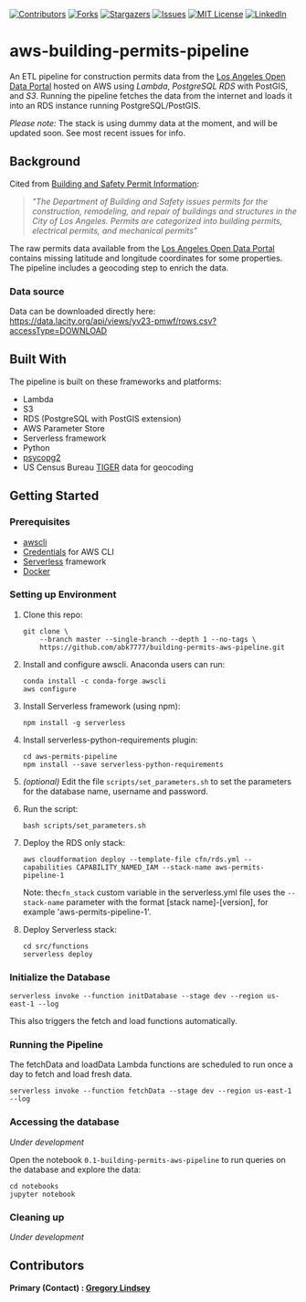 [![Contributors][contributors-shield]][contributors-url]
[![Forks][forks-shield]][forks-url]
[![Stargazers][stars-shield]][stars-url]
[![Issues][issues-shield]][issues-url]
[![MIT License][license-shield]][license-url]
[![LinkedIn][linkedin-shield]][linkedin-url]

aws-building-permits-pipeline
==============================

An ETL pipeline for construction permits data from the [Los Angeles Open Data Portal](https://data.lacity.org/) hosted on AWS using  *Lambda*, *PostgreSQL RDS* with PostGIS, and *S3*. Running the pipeline fetches the data from the internet and loads it into an RDS instance running PostgreSQL/PostGIS.

*Please note:* The stack is using dummy data at the moment, and will be updated soon. See most recent issues for info.

## Background
Cited from [Building and Safety Permit Information](https://data.lacity.org/A-Prosperous-City/Building-and-Safety-Permit-Information-Old/yv23-pmwf):<br>
>*"The Department of Building and Safety issues permits for the construction, remodeling, and repair of buildings and structures in the City of Los Angeles. Permits are categorized into building permits, electrical permits, and mechanical permits"*

The raw permits data available from the [Los Angeles Open Data Portal](https://data.lacity.org/) contains missing latitude and longitude coordinates for some properties. The pipeline includes a geocoding step to enrich the data.

### Data source
Data can be downloaded directly here:<br>
https://data.lacity.org/api/views/yv23-pmwf/rows.csv?accessType=DOWNLOAD

## Built With
The pipeline is built on these frameworks and platforms:
* Lambda
* S3
* RDS (PostgreSQL with PostGIS extension)
* AWS Parameter Store
* Serverless framework
* Python
* [psycopg2](https://pypi.org/project/psycopg2/)
* US Census Bureau [TIGER](https://en.wikipedia.org/wiki/Topologically_Integrated_Geographic_Encoding_and_Referencing) data for geocoding

## Getting Started

### Prerequisites
* [awscli](https://docs.aws.amazon.com/cli/latest/userguide/install-cliv2.html)
* [Credentials](https://docs.aws.amazon.com/cli/latest/userguide/cli-chap-configure.html) for AWS CLI
* [Serverless](https://www.serverless.com/framework/docs/getting-started/) framework
* [Docker](https://docs.docker.com/get-docker/)

### Setting up Environment
1. Clone this repo:
   ```
   git clone \
       --branch master --single-branch --depth 1 --no-tags \
       https://github.com/abk7777/building-permits-aws-pipeline.git
   ```
2. Install and configure awscli. Anaconda users can run:
   ```
   conda install -c conda-forge awscli
   aws configure
   ```

2. Install Serverless framework (using npm):
   ```
   npm install -g serverless
   ```
3. Install serverless-python-requirements plugin:
   ```
   cd aws-permits-pipeline
   npm install --save serverless-python-requirements
   ```
4. *(optional)* Edit the file `scripts/set_parameters.sh` to set the parameters for the database name, username and password.
5. Run the script:
   ```
   bash scripts/set_parameters.sh
   ```
6. Deploy the RDS only stack:
   ```
   aws cloudformation deploy --template-file cfn/rds.yml --capabilities CAPABILITY_NAMED_IAM --stack-name aws-permits-pipeline-1
   ```
   Note: the`cfn_stack` custom variable in the serverless.yml file uses the `--stack-name` parameter with the format [stack name]-[version], for example 'aws-permits-pipeline-1'.
7. Deploy Serverless stack:
   ```
   cd src/functions
   serverless deploy
   ```

### Initialize the Database
   ```
   serverless invoke --function initDatabase --stage dev --region us-east-1 --log
   ```
   This also triggers the fetch and load functions automatically.

### Running the Pipeline
   The fetchData and loadData Lambda functions are scheduled to run once a day to fetch and load fresh data.
   ```
   serverless invoke --function fetchData --stage dev --region us-east-1 --log
   ```

### Accessing the database
   *Under development*

   Open the notebook `0.1-building-permits-aws-pipeline` to run queries on the database and explore the data:
   ```
   cd notebooks
   jupyter notebook
   ```

### Cleaning up
*Under development*
## Contributors

**Primary (Contact) : [Gregory Lindsey](https://github.com/gclindsey)**

[contributors-shield]: https://img.shields.io/github/contributors/abk7777/building-permits-aws-pipeline.svg?style=flat-square
[contributors-url]: https://github.com/abk7777/building-permits-aws-pipeline/graphs/contributors
[forks-shield]: https://img.shields.io/github/forks/abk7777/building-permits-aws-pipeline.svg?style=flat-square
[forks-url]: https://github.com/abk7777/building-permits-aws-pipeline/network/members
[stars-shield]: https://img.shields.io/github/stars/abk7777/building-permits-aws-pipeline.svg?style=flat-square
[stars-url]: https://github.com/abk7777/building-permits-aws-pipeline/stargazers
[issues-shield]: https://img.shields.io/github/issues/abk7777/building-permits-aws-pipeline.svg?style=flat-square
[issues-url]: https://github.com/abk7777/building-permits-aws-pipeline/issues
[license-shield]: https://img.shields.io/github/license/abk7777/building-permits-aws-pipeline.svg?style=flat-square
[license-url]: https://github.com/abk7777/building-permits-aws-pipeline/blob/master/LICENSE
[linkedin-shield]: https://img.shields.io/badge/-LinkedIn-black.svg?style=flat-square&logo=linkedin&colorB=555
[linkedin-url]: https://linkedin.com/in/gregory-lindsey/